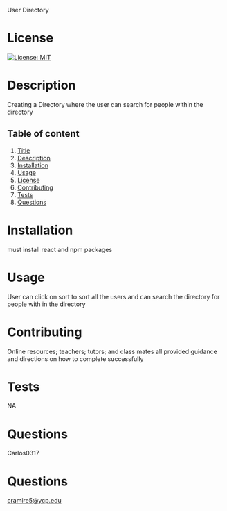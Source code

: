  User Directory
# License
[![License: MIT](https://img.shields.io/badge/License-MIT-yellow.svg)](https://opensource.org/licenses/MIT)
# Description
Creating a Directory where the user can search for people within the directory
## Table of content 
1. [Title](#title)
2. [Description](#description) 
3. [Installation](#installation)
4. [Usage](#usage)
5. [License](#license)
6. [Contributing](#contributing)
7. [Tests](#tests)
8. [Questions](#questions)
# Installation
must install react and npm packages

# Usage
User can click on sort to sort all the users and can search the directory for people with in the directory

# Contributing
Online resources; teachers; tutors; and class mates all provided guidance and directions on how to complete successfully

# Tests
NA

# Questions
Carlos0317

# Questions
cramire5@ycp.edu
